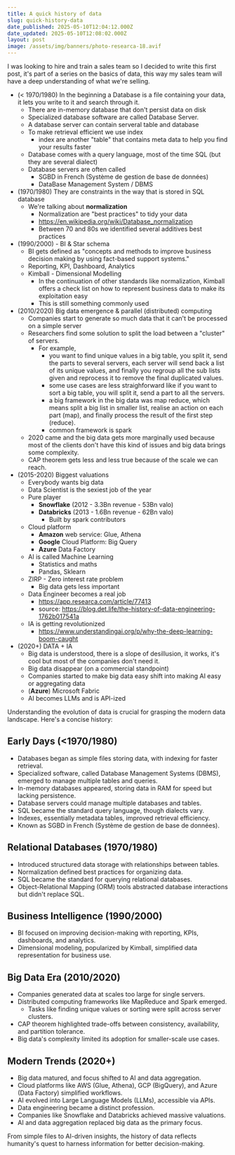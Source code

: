 ```yaml
---
title: A quick history of data
slug: quick-history-data
date_published: 2025-05-10T12:04:12.000Z
date_updated: 2025-05-10T12:08:02.000Z
layout: post
image: /assets/img/banners/photo-researca-18.avif
---
```


I was looking to hire and train a sales team so I decided to write this first post, it's part of a series on the basics of data, this way my sales team will have a deep understanding of what we're selling.

* (< 1970/1980) In the beginning a Database is a file containing your data, it lets you write to it and search through it. 
	* There are in-memory database that don't persist data on disk
	* Specialized database software are called Database Server.
	* A database server can contain serveral table and database
	* To make retrieval efficient we use index 
		* index are another "table" that contains meta data to help you find your results faster
	* Database comes with a query language, most of the time SQL (but they are several dialect)
	* Database servers are often called 
		* SGBD in French (Système de gestion de base de données)
		* DataBase Management System / DBMS
* (1970/1980) They are constraints in the way that is stored in SQL database
	* We're talking about **normalization**
		* Normalization are "best practices" to tidy your data
		* https://en.wikipedia.org/wiki/Database_normalization
		* Between 70 and 80s we identified several additives best practices
* (1990/2000) - BI & Star schema
	* BI gets defined as "concepts and methods to improve business decision making by using fact-based support systems."
	* Reporting, KPI, Dashboard, Analytics
	* Kimball - Dimensional Modelling
		* In the continuation of other standards like normalization, Kimball offers a check list on how to represent business data to make its exploitation easy
		* This is still something commonly used
* (2010/2020) Big data emergence & parallel (distributed) computing
	* Companies start to generate so much data that it can't be processed on a simple server
	* Researchers find some solution to split the load between a "cluster" of servers. 
		* For example, 
			* you want to find unique values in a big table, you split it, send the parts to several servers, each server will send back a list of its unique values, and finally you regroup all the sub lists given and reprocess it to remove the final duplicated values.
			* some use cases are less straighforward like if you want to sort a big table, you will split it, send a part to all the servers.
			* a big framework in the big data was map reduce, which means split a big list in smaller list, realise an action on each part (map), and finally process the result of the first step (reduce).
			* common framework is spark
	* 2020 came and the big data gets more marginally used because most of the clients don't have this kind of issues and big data brings some complexity.
	* CAP theorem gets less and less true because of the scale we can reach.
* (2015-2020) Biggest valuations
	* Everybody wants big data
	* Data Scientist is the sexiest job of the year
	* Pure player
		* **Snowflake** (2012 - 3.3Bn revenue - 53Bn valo) 
		* **Databricks** (2013 - 1.6Bn revenue - 62Bn valo)
			* Built by spark contributors
	* Cloud platform
		* **Amazon** web service: Glue, Athena
		* **Google** Cloud Platform: Big Query
		* **Azure** Data Factory
	* AI is called Machine Learning 
		* Statistics and maths
		* Pandas, Sklearn
	* ZIRP - Zero interest rate problem
		* Big data gets less important
	* Data Engineer becomes a real job
		* https://app.researca.com/article/77413
		* source: https://blog.det.life/the-history-of-data-engineering-1762b017541a
	* IA is getting revolutionized
		* https://www.understandingai.org/p/why-the-deep-learning-boom-caught
* (2020+) DATA + IA 
	* Big data is understood, there is a slope of desillusion, it works, it's cool but most of the companies don't need it.
	* Big data disappear (on a commercial standpoint)
	* Companies started to make big data easy shift into making AI easy or aggregating data
	* (**Azure**) Microsoft Fabric
	* AI becomes LLMs and is API-ized

Understanding the evolution of data is crucial for grasping the modern data landscape. Here's a concise history:

## Early Days (<1970/1980)
- Databases began as simple files storing data, with indexing for faster retrieval.
- Specialized software, called Database Management Systems (DBMS), emerged to manage multiple tables and queries.
- In-memory databases appeared, storing data in RAM for speed but lacking persistence.
- Database servers could manage multiple databases and tables.
- SQL became the standard query language, though dialects vary.
- Indexes, essentially metadata tables, improved retrieval efficiency.
- Known as SGBD in French (Système de gestion de base de données).

## Relational Databases (1970/1980)
- Introduced structured data storage with relationships between tables.
- Normalization defined best practices for organizing data.
- SQL became the standard for querying relational databases.
- Object-Relational Mapping (ORM) tools abstracted database interactions but didn't replace SQL.

## Business Intelligence (1990/2000)
- BI focused on improving decision-making with reporting, KPIs, dashboards, and analytics.
- Dimensional modeling, popularized by Kimball, simplified data representation for business use.

## Big Data Era (2010/2020)
- Companies generated data at scales too large for single servers.
- Distributed computing frameworks like MapReduce and Spark emerged.
  - Tasks like finding unique values or sorting were split across server clusters.
- CAP theorem highlighted trade-offs between consistency, availability, and partition tolerance.
- Big data's complexity limited its adoption for smaller-scale use cases.

## Modern Trends (2020+)
- Big data matured, and focus shifted to AI and data aggregation.
- Cloud platforms like AWS (Glue, Athena), GCP (BigQuery), and Azure (Data Factory) simplified workflows.
- AI evolved into Large Language Models (LLMs), accessible via APIs.
- Data engineering became a distinct profession.
- Companies like Snowflake and Databricks achieved massive valuations.
- AI and data aggregation replaced big data as the primary focus.

From simple files to AI-driven insights, the history of data reflects humanity's quest to harness information for better decision-making.